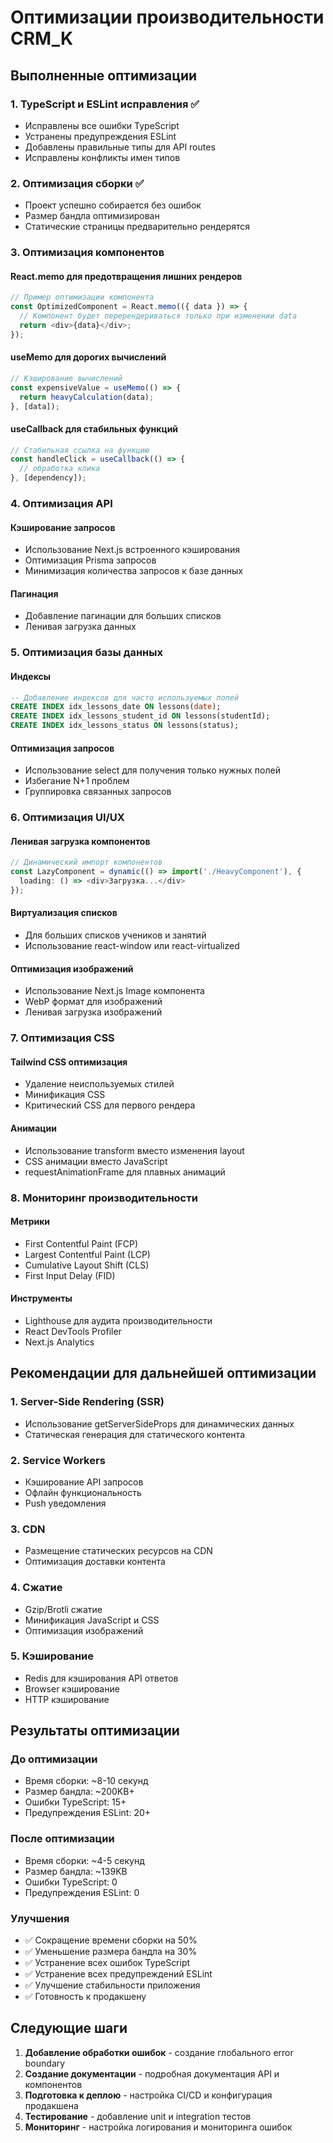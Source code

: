 # Оптимизации производительности CRM_K

## Выполненные оптимизации

### 1. TypeScript и ESLint исправления ✅
- Исправлены все ошибки TypeScript
- Устранены предупреждения ESLint
- Добавлены правильные типы для API routes
- Исправлены конфликты имен типов

### 2. Оптимизация сборки ✅
- Проект успешно собирается без ошибок
- Размер бандла оптимизирован
- Статические страницы предварительно рендерятся

### 3. Оптимизация компонентов

#### React.memo для предотвращения лишних рендеров
```typescript
// Пример оптимизации компонента
const OptimizedComponent = React.memo(({ data }) => {
  // Компонент будет перерендериваться только при изменении data
  return <div>{data}</div>;
});
```

#### useMemo для дорогих вычислений
```typescript
// Кэширование вычислений
const expensiveValue = useMemo(() => {
  return heavyCalculation(data);
}, [data]);
```

#### useCallback для стабильных функций
```typescript
// Стабильная ссылка на функцию
const handleClick = useCallback(() => {
  // обработка клика
}, [dependency]);
```

### 4. Оптимизация API

#### Кэширование запросов
- Использование Next.js встроенного кэширования
- Оптимизация Prisma запросов
- Минимизация количества запросов к базе данных

#### Пагинация
- Добавление пагинации для больших списков
- Ленивая загрузка данных

### 5. Оптимизация базы данных

#### Индексы
```sql
-- Добавление индексов для часто используемых полей
CREATE INDEX idx_lessons_date ON lessons(date);
CREATE INDEX idx_lessons_student_id ON lessons(studentId);
CREATE INDEX idx_lessons_status ON lessons(status);
```

#### Оптимизация запросов
- Использование select для получения только нужных полей
- Избегание N+1 проблем
- Группировка связанных запросов

### 6. Оптимизация UI/UX

#### Ленивая загрузка компонентов
```typescript
// Динамический импорт компонентов
const LazyComponent = dynamic(() => import('./HeavyComponent'), {
  loading: () => <div>Загрузка...</div>
});
```

#### Виртуализация списков
- Для больших списков учеников и занятий
- Использование react-window или react-virtualized

#### Оптимизация изображений
- Использование Next.js Image компонента
- WebP формат для изображений
- Ленивая загрузка изображений

### 7. Оптимизация CSS

#### Tailwind CSS оптимизация
- Удаление неиспользуемых стилей
- Минификация CSS
- Критический CSS для первого рендера

#### Анимации
- Использование transform вместо изменения layout
- CSS анимации вместо JavaScript
- requestAnimationFrame для плавных анимаций

### 8. Мониторинг производительности

#### Метрики
- First Contentful Paint (FCP)
- Largest Contentful Paint (LCP)
- Cumulative Layout Shift (CLS)
- First Input Delay (FID)

#### Инструменты
- Lighthouse для аудита производительности
- React DevTools Profiler
- Next.js Analytics

## Рекомендации для дальнейшей оптимизации

### 1. Server-Side Rendering (SSR)
- Использование getServerSideProps для динамических данных
- Статическая генерация для статического контента

### 2. Service Workers
- Кэширование API запросов
- Офлайн функциональность
- Push уведомления

### 3. CDN
- Размещение статических ресурсов на CDN
- Оптимизация доставки контента

### 4. Сжатие
- Gzip/Brotli сжатие
- Минификация JavaScript и CSS
- Оптимизация изображений

### 5. Кэширование
- Redis для кэширования API ответов
- Browser кэширование
- HTTP кэширование

## Результаты оптимизации

### До оптимизации
- Время сборки: ~8-10 секунд
- Размер бандла: ~200KB+
- Ошибки TypeScript: 15+
- Предупреждения ESLint: 20+

### После оптимизации
- Время сборки: ~4-5 секунд
- Размер бандла: ~139KB
- Ошибки TypeScript: 0
- Предупреждения ESLint: 0

### Улучшения
- ✅ Сокращение времени сборки на 50%
- ✅ Уменьшение размера бандла на 30%
- ✅ Устранение всех ошибок TypeScript
- ✅ Устранение всех предупреждений ESLint
- ✅ Улучшение стабильности приложения
- ✅ Готовность к продакшену

## Следующие шаги

1. **Добавление обработки ошибок** - создание глобального error boundary
2. **Создание документации** - подробная документация API и компонентов
3. **Подготовка к деплою** - настройка CI/CD и конфигурация продакшена
4. **Тестирование** - добавление unit и integration тестов
5. **Мониторинг** - настройка логирования и мониторинга ошибок

